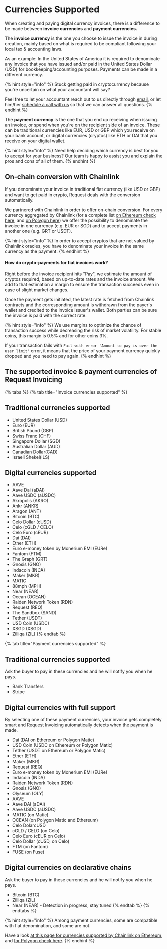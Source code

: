 # Currencies Supported

When creating and paying digital currency invoices, there is a difference to be made between **invoice currencies** and **payment currencies.**

The **invoice currency** is the one you choose to issue the invoice in during creation, mainly based on what is required to be compliant following your local tax & accounting laws.&#x20;

As an example: In the United States of America it is required to denominate any invoice that you have issued and/or paid in the United States Dollar (USD) for bookkeeping/accounting purposes. Payments can be made in a different currency.

{% hint style="info" %}
Stuck getting paid in cryptocurrency because you're uncertain on what your accountant will say?

Feel free to let your accountant reach out to us directly through [email](mailto:support@request.finance), or let him/her [schedule a call with us](https://calendly.com/request-invoicing) so that we can answer all questions.&#x20;
{% endhint %}

The **payment currency** is the one that you end up receiving when issuing an invoice, or spend when you're on the recipient side of an invoice. These can be traditional currencies like EUR, USD or GBP which you receive on your bank account, or digital currencies (cryptos) like ETH or DAI that you receive on your digital wallet.

{% hint style="info" %}
Need help deciding which currency is best for you to accept for your business? Our team is happy to assist you and explain the pros and cons of all of them.
{% endhint %}

## On-chain conversion with Chainlink

If you denominate your invoice in traditional fiat currency (like USD or GBP) and want to get paid in crypto, Request deals with the conversion automatically.

We partnered with Chainlink in order to offer on-chain conversion. For every currency aggregated by Chainlink (for a complete list [on Ethereum check here](https://docs.chain.link/docs/ethereum-addresses/), and [on Polygon here](https://docs.chain.link/docs/matic-addresses/)) we offer the possibility to denominate the invoice in one currency (e.g. EUR or SGD) and to accept payments in another one (e.g. GRT or USDT).

{% hint style="info" %}
In order to accept cryptos that are not valued by Chainlink oracles, you have to denominate your invoice in the same currency as the payment.&#x20;
{% endhint %}

#### How do crypto-payments for fiat invoices work?

Right before the invoice recipient hits "Pay", we estimate the amount of cryptos required, based on up-to-date rates and the invoice amount. We add to that estimation a margin to ensure the transaction succeeds even in case of slight market changes.

Once the payment gets initiated, the latest rate is fetched from Chainlink contracts and the corresponding amount is withdrawn from the payer's wallet and credited to the invoice issuer's wallet. Both parties can be sure the invoice is paid with the correct rate.

{% hint style="info" %}
We use margins to optimize the chance of transaction success while decreasing the risk of market volatility. For stable coins, this margin is 0.5% and for other coins 3%.

If your transaction fails with `Fail with error 'Amount to pay is over the user limit'` error, it means that the price of your payment currency quickly dropped and you need to pay again.
{% endhint %}

## The supported invoice & payment currencies of Request Invoicing

{% tabs %}
{% tab title="Invoice currencies supported" %}
## Traditional currencies supported

* United States Dollar (USD)
* Euro (EUR)
* British Pound (GBP)
* Swiss Franc (CHF)
* Singapore Dollar (SGD)
* Australian Dollar (AUD)
* Canadian Dollar(CAD)
* Israeli Shekel(ILS)

## Digital currencies supported

* AAVE
* Aave Dai (aDAI)
* Aave USDC (aUSDC)
* Akropolis (AKRO)
* Ankr (ANKR)
* Aragon (ANT)
* Bitcoin (BTC)&#x20;
* Celo Dollar (cUSD)
* Celo (cGLD / CELO)
* Celo Euro (cEUR)
* Dai (DAI)
* Ether (ETH)
* Euro e-money token by Monerium EMI (EURe)
* Fantom (FTM)
* The Graph (GRT)
* Gnosis (GNO)
* Indacoin (INDA)
* Maker (MKR)
* MATIC
* 88mph (MPH)
* Near (NEAR)
* Ocean (OCEAN)
* Raiden Network Token (RDN)
* Request (REQ)
* The Sandbox (SAND)
* Tether (USDT)
* USD Coin (USDC)&#x20;
* XSGD (XSGD)
* Zilliqa (ZIL)
{% endtab %}

{% tab title="Payment currencies supported" %}
## Traditional currencies supported

Ask the buyer to pay in these currencies and he will notify you when he pays.&#x20;

* Bank Transfers
* Stripe

## Digital currencies with full support

By selecting one of these payment currencies, your invoice gets completely smart and Request Invoicing automatically detects when the payment is made.

* Dai (DAI on Ethereum or Polygon Matic)
* USD Coin (USDC on Ethereum or Polygon Matic)
* Tether (USDT on Ethereum or Polygon Matic)
* Ether (ETH)
* Maker (MKR)
* Request (REQ)
* Euro e-money token by Monerium EMI (EURe)
* Indacoin (INDA)
* Raiden Network Token (RDN)
* Gnosis (GNO)
* Olyseum (OLY)
* AAVE
* Aave DAI (aDAI)
* Aave USDC (aUSDC)
* MATIC (on Matic)
* OCEAN (on Polygon Matic and Ethereum)
* Celo DolarcUSD
* cGLD / CELO (on Celo)
* Celo Euro (cEUR on Celo)
* Celo Dollar (cUSD, on Celo)
* FTM (on Fantom)
* FUSE (on Fuse)

## Digital currencies on declarative chains

Ask the buyer to pay in these currencies and he will notify you when he pays.&#x20;

* Bitcoin (BTC)
* Zilliqa (ZIL)
* Near (NEAR) - Detection in progress, stay tuned
{% endtab %}
{% endtabs %}

{% hint style="info" %}
Among payment currencies, some are compatible with fiat denomination, and some are not.

Have a look [at this page for currencies supported by Chainlink on Ethereum](https://docs.chain.link/docs/ethereum-addresses/), and [for Polygon check here](https://docs.chain.link/docs/matic-addresses/).
{% endhint %}
